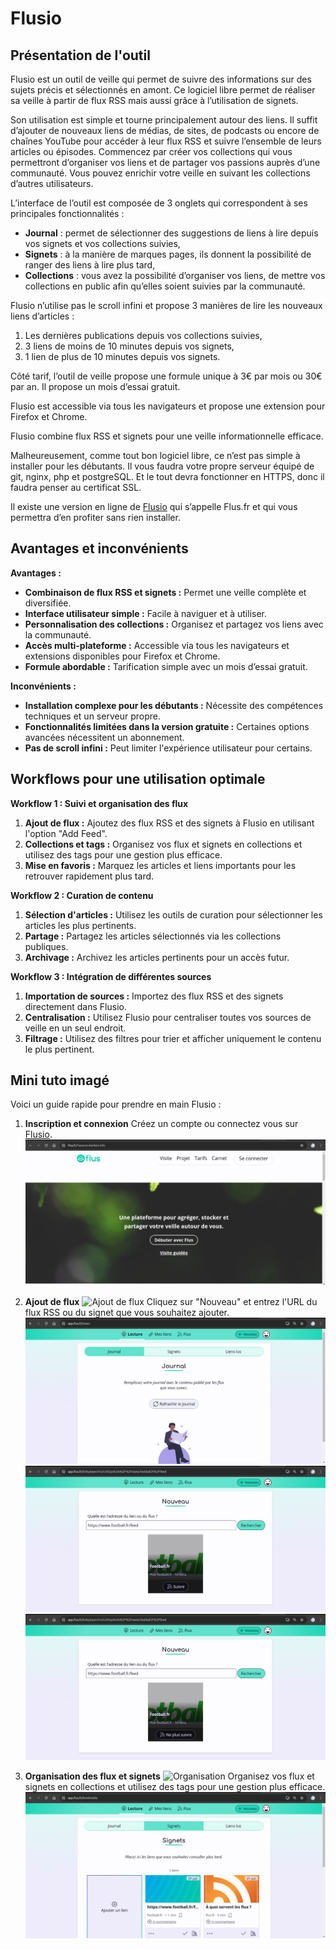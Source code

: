 # Flusio

## Présentation de l'outil

Flusio est un outil de veille qui permet de suivre des informations sur des sujets précis et sélectionnés en amont. Ce logiciel libre permet de réaliser sa veille à partir de flux RSS mais aussi grâce à l’utilisation de signets.

Son utilisation est simple et tourne principalement autour des liens. Il suffit d’ajouter de nouveaux liens de médias, de sites, de podcasts ou encore de chaînes YouTube pour accéder à leur flux RSS et suivre l’ensemble de leurs articles ou épisodes. Commencez par créer vos collections qui vous permettront d’organiser vos liens et de partager vos passions auprès d’une communauté. Vous pouvez enrichir votre veille en suivant les collections d’autres utilisateurs.

L’interface de l’outil est composée de 3 onglets qui correspondent à ses principales fonctionnalités :

- **Journal** : permet de sélectionner des suggestions de liens à lire depuis vos signets et vos collections suivies,
- **Signets** : à la manière de marques pages, ils donnent la possibilité de ranger des liens à lire plus tard,
- **Collections** : vous avez la possibilité d’organiser vos liens, de mettre vos collections en public afin qu’elles soient suivies par la communauté.

Flusio n’utilise pas le scroll infini et propose 3 manières de lire les nouveaux liens d’articles :

1. Les dernières publications depuis vos collections suivies,
2. 3 liens de moins de 10 minutes depuis vos signets,
3. 1 lien de plus de 10 minutes depuis vos signets.

Côté tarif, l’outil de veille propose une formule unique à 3€ par mois ou 30€ par an. Il propose un mois d’essai gratuit.

Flusio est accessible via tous les navigateurs et propose une extension pour Firefox et Chrome.

Flusio combine flux RSS et signets pour une veille informationnelle efficace.

Malheureusement, comme tout bon logiciel libre, ce n’est pas simple à installer pour les débutants. Il vous faudra votre propre serveur équipé de git, nginx, php et postgreSQL. Et le tout devra fonctionner en HTTPS, donc il faudra penser au certificat SSL.

Il existe une version en ligne de [Flusio](https://flus.fr/?source=korben.info) qui s’appelle Flus.fr et qui vous permettra d’en profiter sans rien installer.

## Avantages et inconvénients

**Avantages :**
- **Combinaison de flux RSS et signets :** Permet une veille complète et diversifiée.
- **Interface utilisateur simple :** Facile à naviguer et à utiliser.
- **Personnalisation des collections :** Organisez et partagez vos liens avec la communauté.
- **Accès multi-plateforme :** Accessible via tous les navigateurs et extensions disponibles pour Firefox et Chrome.
- **Formule abordable :** Tarification simple avec un mois d’essai gratuit.

**Inconvénients :**
- **Installation complexe pour les débutants :** Nécessite des compétences techniques et un serveur propre.
- **Fonctionnalités limitées dans la version gratuite :** Certaines options avancées nécessitent un abonnement.
- **Pas de scroll infini :** Peut limiter l'expérience utilisateur pour certains.

## Workflows pour une utilisation optimale

**Workflow 1 : Suivi et organisation des flux**
1. **Ajout de flux :** Ajoutez des flux RSS et des signets à Flusio en utilisant l'option "Add Feed".
2. **Collections et tags :** Organisez vos flux et signets en collections et utilisez des tags pour une gestion plus efficace.
3. **Mise en favoris :** Marquez les articles et liens importants pour les retrouver rapidement plus tard.

**Workflow 2 : Curation de contenu**
1. **Sélection d'articles :** Utilisez les outils de curation pour sélectionner les articles les plus pertinents.
2. **Partage :** Partagez les articles sélectionnés via les collections publiques.
3. **Archivage :** Archivez les articles pertinents pour un accès futur.

**Workflow 3 : Intégration de différentes sources**
1. **Importation de sources :** Importez des flux RSS et des signets directement dans Flusio.
2. **Centralisation :** Utilisez Flusio pour centraliser toutes vos sources de veille en un seul endroit.
3. **Filtrage :** Utilisez des filtres pour trier et afficher uniquement le contenu le plus pertinent.

## Mini tuto imagé

Voici un guide rapide pour prendre en main Flusio :

1. **Inscription et connexion**
   Créez un compte ou connectez vous sur [Flusio](https://flus.fr/?source=korben.info).!["Accueil"](./images/Flusio1.png)

2. **Ajout de flux**
   ![Ajout de flux]()
   Cliquez sur "Nouveau" et entrez l'URL du flux RSS ou du signet que vous souhaitez ajouter.
   !["Nouveau"](./images/Flusio2.png)
   !["Recherche"](./images/Flusio3.png)
   !["Suivre"](./images/Flusio4.png)


3. **Organisation des flux et signets**
   ![Organisation]()
   Organisez vos flux et signets en collections et utilisez des tags pour une gestion plus efficace.
   !["Organiser"](./images/Flusio5.png)
